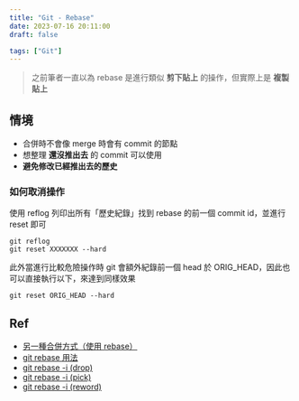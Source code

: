 ```yaml
---
title: "Git - Rebase"
date: 2023-07-16 20:11:00
draft: false

tags: ["Git"]
---
```


> 之前筆者一直以為 rebase 是進行類似 **剪下貼上** 的操作，但實際上是 **複製貼上** 

## 情境
- 合併時不會像 merge 時會有 commit 的節點
- 想整理 **還沒推出去** 的 commit 可以使用
- **避免修改已經推出去的歷史**

### 如何取消操作

使用 reflog 列印出所有「歷史紀錄」找到 rebase 的前一個 commit id，並進行 reset 即可
```
git reflog
git reset XXXXXXX --hard
```

此外當進行比較危險操作時 git 會額外紀錄前一個 head 於 ORIG_HEAD，因此也可以直接執行以下，來達到同樣效果
```
git reset ORIG_HEAD --hard
```

## Ref
- [另一種合併方式（使用 rebase）](https://www.youtube.com/watch?v=HeF7dwVyzow)
- [git rebase 用法](https://jessie75919.medium.com/git-rebase-%E7%94%A8%E6%B3%95-3e1ef046e357)
- [git rebase -i (drop)](https://jessie75919.medium.com/%E4%BA%BA%E7%94%9F%E5%A6%82%E6%9E%9C%E6%9C%89-git-1-git-rebase-i-drop-94cc1c018465)
- [git rebase -i (pick)](https://jessie75919.medium.com/%E4%BA%BA%E7%94%9F%E5%A6%82%E6%9E%9C%E6%9C%89-git-2-git-rebase-i-pick-c623301ff2db)
- [git rebase -i (reword)](https://jessie75919.medium.com/%E4%BA%BA%E7%94%9F%E5%A6%82%E6%9E%9C%E6%9C%89-git-3-git-rebase-i-reword-370edc23f336)